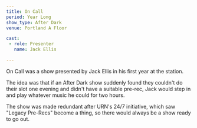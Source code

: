 ```yaml
---
title: On Call
period: Year Long
show_type: After Dark
venue: Portland A Floor

cast:
 - role: Presenter
   name: Jack Ellis

---
```


On Call was a show presented by Jack Ellis in his first year at the station.

The idea was that if an After Dark show suddenly found they couldn't do their slot one evening and didn't have a suitable pre-rec, Jack would step in and play whatever music he could for two hours.

The show was made redundant after URN's 24/7 initiative, which saw "Legacy Pre-Recs" become a thing, so there would always be a show ready to go out.
